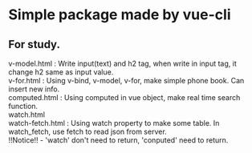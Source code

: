 # Simple package made by vue-cli  
## For study.  

v-model.html : Write input(text) and h2 tag, when write in input tag, it change h2 same as input value.  
v-for.html : Using v-bind, v-model, v-for, make simple phone book. Can insert new info.  
computed.html : Using computed in vue object, make real time search function.  
watch.html  
watch-fetch.html : Using watch property to make some table. In watch_fetch, use fetch to read json from server.  
!!Notice!! - 'watch' don't need to return, 'conputed' need to return.  
